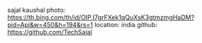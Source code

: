 sajal kaushal photo: https://th.bing.com/th/id/OIP.I7grFXek1qQuXsK3gtmzmgHaDM?pid=Api&w=450&h=194&rs=1
location: india github: https://github.com/TechSajal
